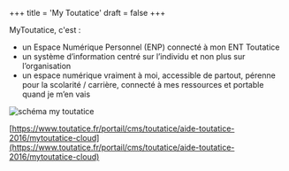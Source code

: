+++
title = 'My Toutatice'
draft = false
+++

MyToutatice, c'est :

- un Espace Numérique Personnel (ENP) connecté à mon ENT Toutatice
- un système d’information centré sur l’individu et non plus sur l’organisation
- un espace numérique vraiment à moi, accessible de partout, pérenne pour la scolarité / carrière, connecté à mes ressources et portable quand je m’en vais

![schéma my toutatice](https://www.toutatice.fr/toutatice-portail-cms-nuxeo/binary/DSII%2520-%2520Pr%25C3%25A9sentation%2520de%2520l%2520ENP%2520MyToutatice%2520-%2520site%2520web-page-005.jpg?type=ATTACHED_PICTURE&path=%2Ftoutatice%2Faide-toutatice-2016%2Fmytoutatice-cloud&portalName=default&index=3&fileName=DSII%2520-%2520Pr%25C3%25A9sentation%2520de%2520l%2520ENP%2520MyToutatice%2520-%2520site%2520web-page-005.jpg&t=1698067279)

[https://www.toutatice.fr/portail/cms/toutatice/aide-toutatice-2016/mytoutatice-cloud](https://www.toutatice.fr/portail/cms/toutatice/aide-toutatice-2016/mytoutatice-cloud)
